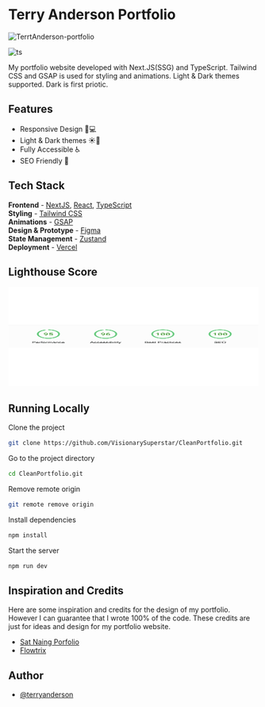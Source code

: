 # Terry Anderson Portfolio

![TerrtAnderson-portfolio](https://i.ibb.co/m5bYtw6/responsive-showcase.png)

![ts](https://badgen.net/badge/Built%20With/TypeScript/blue)

My portfolio website developed with Next.JS(SSG) and TypeScript. Tailwind CSS and GSAP is used for styling and animations. Light & Dark themes supported. Dark is first priotic.

## Features

- Responsive Design 📱💻
- Light & Dark themes ☀️🌙
- Fully Accessible ♿️
- SEO Friendly 🔎

## Tech Stack

**Frontend** - [NextJS](https://nextjs.org/), [React](https://reactjs.org/), [TypeScript](https://www.typescriptlang.org/)  
**Styling** - [Tailwind CSS](https://tailwindcss.com/)  
**Animations** - [GSAP](https://greenstock.com/)  
**Design & Prototype** - [Figma](https://figma.com/)  
**State Management** - [Zustand](https://zustand-demo.pmnd.rs/)  
**Deployment** - [Vercel](https://vercel.com/)

## Lighthouse Score

<a href="https://pagespeed.web.dev/analysis/https-devshinthant-vercel-app/sgswm7q59t?form_factor=desktop">
<img width="630" height="200px" alt="Terry Anderson Portfolio Website Lighthouse Score" src="public/lighthouse.svg">
<a>

## Running Locally

Clone the project

```bash
git clone https://github.com/VisionarySuperstar/CleanPortfolio.git
```

Go to the project directory

```bash
cd CleanPortfolio.git
```

Remove remote origin

```bash
git remote remove origin
```

Install dependencies

```bash
npm install
```

Start the server

```bash
npm run dev
```

## Inspiration and Credits

Here are some inspiration and credits for the design of my portfolio. However I can guarantee that I wrote 100% of the code. These credits are just for ideas and design for my portfolio website.

- [Sat Naing Porfolio](https://satnaing.dev/)
- [Flowtrix](https://www.flowtrix.co/)

## Author

- [@terryanderson](https://devshinthant.vercel.app/)
